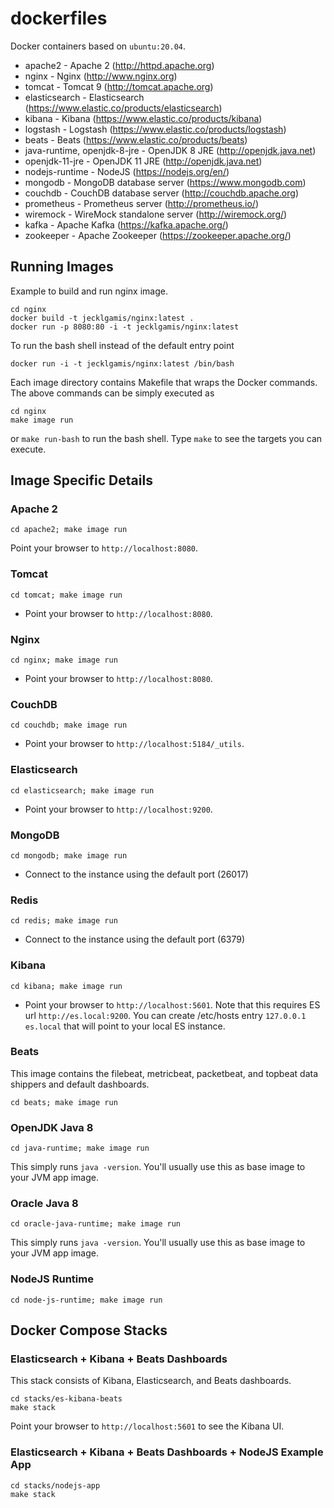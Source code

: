 # dockerfiles

Docker containers based on `ubuntu:20.04`. 

* apache2 - Apache 2 (http://httpd.apache.org)
* nginx -  Nginx (http://www.nginx.org) 
* tomcat -  Tomcat 9 (http://tomcat.apache.org) 
* elasticsearch - Elasticsearch (https://www.elastic.co/products/elasticsearch) 
* kibana - Kibana (https://www.elastic.co/products/kibana)
* logstash - Logstash (https://www.elastic.co/products/logstash) 
* beats - Beats (https://www.elastic.co/products/beats) 
* java-runtime, openjdk-8-jre - OpenJDK 8 JRE (http://openjdk.java.net)
* openjdk-11-jre - OpenJDK 11 JRE (http://openjdk.java.net)
* nodejs-runtime - NodeJS (https://nodejs.org/en/)
* mongodb - MongoDB database server (https://www.mongodb.com)
* couchdb - CouchDB database server (http://couchdb.apache.org)
* prometheus - Prometheus server (http://prometheus.io/)
* wiremock - WireMock standalone server (http://wiremock.org/)
* kafka - Apache Kafka (https://kafka.apache.org/)
* zookeeper - Apache Zookeeper (https://zookeeper.apache.org/)

## Running Images
Example to build and run nginx image. 
```
cd nginx
docker build -t jecklgamis/nginx:latest .
docker run -p 8080:80 -i -t jecklgamis/nginx:latest
````

To run the bash shell instead of the default entry point
```
docker run -i -t jecklgamis/nginx:latest /bin/bash
```

Each image directory contains Makefile that wraps the Docker commands.
The above commands can be simply executed as

```
cd nginx
make image run
```
or `make run-bash` to run the bash shell. Type `make` to see the targets you can execute.

## Image Specific Details
 
### Apache 2
```
cd apache2; make image run
```
Point your browser to `http://localhost:8080`.

### Tomcat
```
cd tomcat; make image run
```
* Point your browser to `http://localhost:8080`.

### Nginx
```
cd nginx; make image run
```
* Point your browser to `http://localhost:8080`.

### CouchDB
```
cd couchdb; make image run
```
* Point your browser to `http://localhost:5184/_utils`.

### Elasticsearch
```
cd elasticsearch; make image run
```
* Point your browser to `http://localhost:9200`.

### MongoDB
```
cd mongodb; make image run
```
* Connect to the instance using the default port (26017)

### Redis
```
cd redis; make image run
```
* Connect to the instance using the default port (6379)

### Kibana
```
cd kibana; make image run
```
* Point your browser to `http://localhost:5601`.  Note that this requires ES url 
`http://es.local:9200`. You can create /etc/hosts entry `127.0.0.1 es.local` that will
point to your local ES instance.

### Beats
This image contains the filebeat, metricbeat, packetbeat, and topbeat data shippers and default
dashboards.

```
cd beats; make image run
```

### OpenJDK Java 8
```
cd java-runtime; make image run
```
This simply runs `java -version`. You'll usually use this as base image to your JVM app image.

### Oracle Java 8 
```
cd oracle-java-runtime; make image run
```
This simply runs `java -version`. You'll usually use this as base image to your JVM app image.

### NodeJS Runtime
```
cd node-js-runtime; make image run
```

## Docker Compose Stacks

### Elasticsearch + Kibana + Beats Dashboards
This stack consists of Kibana, Elasticsearch, and Beats dashboards. 

```
cd stacks/es-kibana-beats
make stack
```

Point your browser to `http://localhost:5601` to see the Kibana UI.

### Elasticsearch + Kibana + Beats Dashboards + NodeJS Example App
```
cd stacks/nodejs-app
make stack
```
